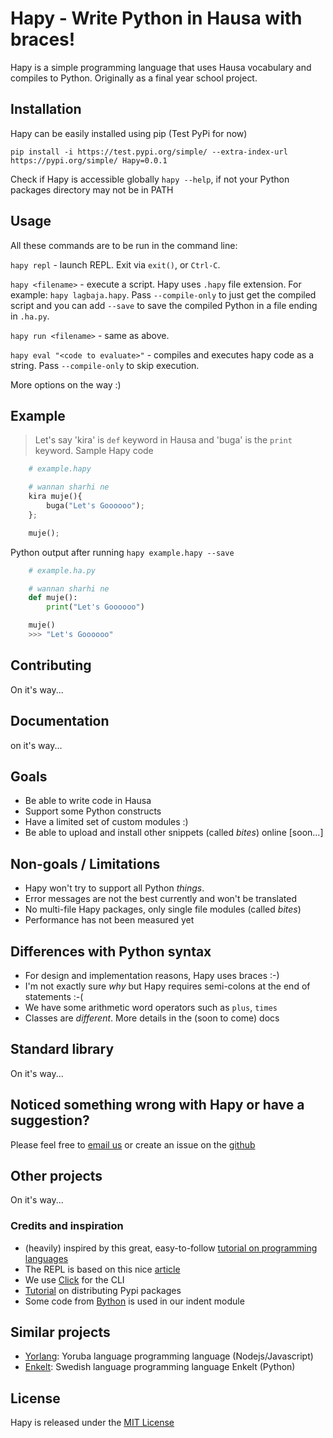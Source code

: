 # Hapy - Write Python in Hausa with braces!

Hapy is a simple programming language that uses Hausa vocabulary and compiles to Python. Originally as a final year school project.

## Installation

Hapy can be easily installed using pip (Test PyPi for now)

```
pip install -i https://test.pypi.org/simple/ --extra-index-url https://pypi.org/simple/ Hapy=0.0.1
```

Check if Hapy is accessible globally `hapy --help`, if not your Python packages directory may not be in PATH
## Usage

All these commands are to be run in the command line:

`hapy repl` - launch REPL. Exit via `exit()`, or `Ctrl-C`.

`hapy <filename>` - execute a script. Hapy uses `.hapy` file extension. For example: `hapy lagbaja.hapy`. Pass `--compile-only` to just get the compiled script and you can add `--save` to save the compiled Python in a file ending in `.ha.py`.

`hapy run <filename>` - same as above.

`hapy eval "<code to evaluate>"` - compiles and executes hapy code as a string. Pass `--compile-only` to skip execution.

More options on the way :)

## Example
> Let's say 'kira' is `def` keyword in Hausa and 'buga' is the `print` keyword.
Sample Hapy code
```python
    # example.hapy

    # wannan sharhi ne
    kira muje(){
        buga("Let's Goooooo");
    };

    muje();
```
Python output after running `hapy example.hapy --save`
```python
    # example.ha.py

    # wannan sharhi ne
    def muje():
        print("Let's Goooooo")

    muje()
    >>> "Let's Goooooo"
```
## Contributing

On it's way...

## Documentation

on it's way...

## Goals

* Be able to write code in Hausa
* Support some Python constructs
* Have a limited set of custom modules :)
* Be able to upload and install other snippets (called *bites*) online [soon...]

## Non-goals / Limitations

* Hapy won't try to support all Python *things*.
* Error messages are not the best currently and won't be translated
* No multi-file Hapy packages, only single file modules (called *bites*)
* Performance has not been measured yet

## Differences with Python syntax

* For design and implementation reasons, Hapy uses braces :-)
* I'm not exactly sure *why* but Hapy requires semi-colons at the end of statements :-(
* We have some arithmetic word operators such as `plus`, `times`
* Classes are *different*. More details in the (soon to come) docs

## Standard library

On it's way...

## Noticed something wrong with Hapy or have a suggestion?

Please feel free to [email us](core-team.435caa94544f383ce9a89fab69dafa5b.show-sender@streams.zulipchat.com) or create an issue on the [github](https://github.com/hapy-lang/hapy/issues/new)

## Other projects
 On it's way...


### Credits and inspiration

* (heavily) inspired by this great, easy-to-follow [tutorial on programming languages](https://lisperator.net/pltut)
* The REPL is based on this nice [article](https://dev.to/amal/building-the-python-repl-3468)
* We use [Click](https://click.palletsprojects.com/en/8.0.x/) for the CLI
* [Tutorial](https://medium.com/nerd-for-tech/how-to-build-and-distribute-a-cli-tool-with-python-537ae41d9d78) on distributing Pypi packages
* Some code from [Bython](https://github.com/mathialo/bython) is used in our indent module
## Similar projects

* [Yorlang](https://anoniscoding.github.io/yorlang/docs/doc.html): Yoruba language programming language (Nodejs/Javascript)
* [Enkelt](https://enkelt.io/): Swedish language programming language Enkelt (Python)


## License

Hapy is released under the [MIT License](https://opensource.org/licenses/MIT)